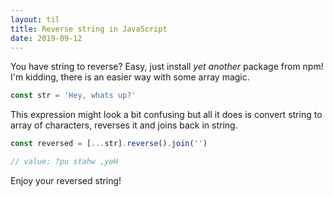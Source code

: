 ```yaml
---
layout: til
title: Reverse string in JavaScript
date: 2019-09-12
---
```


You have string to reverse? Easy, just install _yet another_ package from npm! I'm kidding, there is an easier way with some array magic.

```js
const str = 'Hey, whats up?'
```

This expression might look a bit confusing but all it does is convert string to array of characters, reverses it and joins back in string.

```js
const reversed = [...str].reverse().join('')

// value: ?pu stahw ,yeH
```

Enjoy your reversed string!
